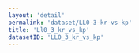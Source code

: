 ```yaml
---
layout: 'detail'
permalink: 'dataset/LL0-3-kr-vs-kp'
title: 'Ll0_3_kr_vs_kp'
datasetID: 'LL0_3_kr_vs_kp'
---
```

